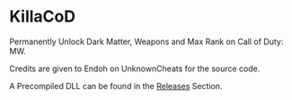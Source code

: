 # KillaCoD
Permanently Unlock Dark Matter, Weapons and Max Rank on Call of Duty: MW.

Credits are given to Endoh on UnknownCheats for the source code.

A Precompiled DLL can be found in the [Releases](https://github.com/KillaBoi/KillaCoD/releases/latest) Section.
